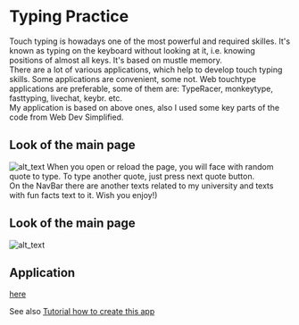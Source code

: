 # Typing Practice
Touch typing is howadays one of the most powerful and required skilles. It's known as typing on the keyboard without looking at it, i.e. knowing positions of almost all keys. It's based on mustle memory.<br>
There are a lot of various applications, which help to develop touch typing skills. Some applications are convenient, some not. Web touchtype applications are preferable, some of them are: TypeRacer, monkeytype, fasttyping, livechat, keybr. etc.<br>
My application is based on above ones, also I used some key parts of the code from Web Dev Simplified.
## Look of the main page
![alt_text](https://github.com/cmirkhad/soloFinalProjectTypingPractice/blob/main/tutorial/webpage.png)
When you open or reload the page, you will face with random quote to type. To type another quote, just press next quote button.<br>
On the NavBar there are another texts related to my university and texts with fun facts text to it. Wish you enjoy!)
## Look of the main page
![alt_text](https://github.com/cmirkhad/soloFinalProjectTypingPractice/blob/main/tutorial/Alatootextsonpage.png)
## Application
[here](file:///D:/Mirkhad/university/3%20semester/Web%20project/main/index.html#)
<br>

See also [Tutorial how to create this app](https://github.com/cmirkhad/soloFinalProjectTypingPractice/blob/main/tutorial/CreateTypingPracticeTutorial.md)
